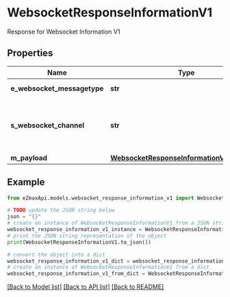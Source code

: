 # WebsocketResponseInformationV1

Response for Websocket Information V1

## Properties

Name | Type | Description | Notes
------------ | ------------- | ------------- | -------------
**e_websocket_messagetype** | **str** | The Type of message | 
**s_websocket_channel** | **str** | The Channel on which to route the websocket message | 
**m_payload** | [**WebsocketResponseInformationV1MPayload**](WebsocketResponseInformationV1MPayload.md) |  | 

## Example

```python
from eZmaxApi.models.websocket_response_information_v1 import WebsocketResponseInformationV1

# TODO update the JSON string below
json = "{}"
# create an instance of WebsocketResponseInformationV1 from a JSON string
websocket_response_information_v1_instance = WebsocketResponseInformationV1.from_json(json)
# print the JSON string representation of the object
print(WebsocketResponseInformationV1.to_json())

# convert the object into a dict
websocket_response_information_v1_dict = websocket_response_information_v1_instance.to_dict()
# create an instance of WebsocketResponseInformationV1 from a dict
websocket_response_information_v1_from_dict = WebsocketResponseInformationV1.from_dict(websocket_response_information_v1_dict)
```
[[Back to Model list]](../README.md#documentation-for-models) [[Back to API list]](../README.md#documentation-for-api-endpoints) [[Back to README]](../README.md)


